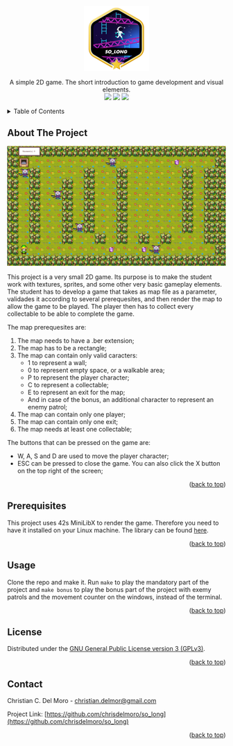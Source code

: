 <div id="top"></div>

<!-- PROJECT SHIELDS -->
<br/>
<p align="center">
    <img src="https://github.com/chrisdelmoro/so_long/blob/main/resources/repo/so_longm.png" alt="Logo" width="150" height="150">

  <p align="center">
    A simple 2D game. The short introduction to game development and visual elements.
    <br/>
    <img src="https://img.shields.io/badge/Mandatory-OK-brightgreen"/>
    <img src="https://img.shields.io/badge/Bonus-OK-brightgreen"/>
    <img src="https://img.shields.io/badge/Final%20Score-117-blue"/>
  </p>
</p>


<!-- TABLE OF CONTENTS -->
<details>
  <summary>Table of Contents</summary>
  <ol>
    <li><a href="#about-the-project">About The Project</a></li>
    <li><a href="#usage">Usage</a></li>
    <li><a href="#license">License</a></li>
    <li><a href="#contact">Contact</a></li>
  </ol>
</details>


<!-- ABOUT THE PROJECT -->
## About The Project

[![so_long][product-screenshot]](https://github.com/chrisdelmoro/so_long/blob/main/resources/repo/game.gif)

This project is a very small 2D game. Its purpose is to make the student work with textures, sprites, and some other very basic gameplay elements.
The student has to develop a game that takes as map file as a parameter, validades it according to several prerequesites, and then render the map to allow the game to be played. The player then has to collect every collectable to be able to complete the game.

The map prerequesites are:
1. The map needs to have a .ber extension;
2. The map has to be a rectangle;
3. The map can contain only valid caracters:
	* 1 to represent a wall;
	* 0 to represent empty space, or a walkable area;
	* P to represent the player character;
	* C to represent a collectable;
	* E to represent an exit for the map;
	* And in case of the bonus, an additional character to represent an enemy patrol;
4. The map can contain only one player;
5. The map can contain only one exit;
6. The map needs at least one collectable;

The buttons that can be pressed on the game are:
* W, A, S and D are used to move the player character;
* ESC can be pressed to close the game. You can also click the X button on the top right of the screen;

<p align="right">(<a href="#top">back to top</a>)</p>


## Prerequisites

This project uses 42s MiniLibX to render the game. Therefore you need to have it installed on your Linux machine. The library can be found [here](https://github.com/42Paris/minilibx-linux).

<p align="right">(<a href="#top">back to top</a>)</p>


<!-- USAGE EXAMPLES -->
## Usage

Clone the repo and make it. Run ```make``` to play the mandatory part of the project and ```make bonus``` to play the bonus part of the project with exemy patrols and the movement counter on the windows, instead of the terminal.

<p align="right">(<a href="#top">back to top</a>)</p>


<!-- LICENSE -->
## License

Distributed under the [GNU General Public License version 3 (GPLv3)](https://www.gnu.org/licenses/gpl-3.0.html). 

<p align="right">(<a href="#top">back to top</a>)</p>


<!-- CONTACT -->
## Contact

Christian C. Del Moro - christian.delmor@gmail.com

Project Link: [https://github.com/chrisdelmoro/so_long](https://github.com/chrisdelmoro/so_long)

<p align="right">(<a href="#top">back to top</a>)</p>


<!-- MARKDOWN LINKS & IMAGES -->
<!-- https://www.markdownguide.org/basic-syntax/#reference-style-links -->
[product-screenshot]: https://github.com/chrisdelmoro/so_long/blob/main/resources/repo/game.gif
